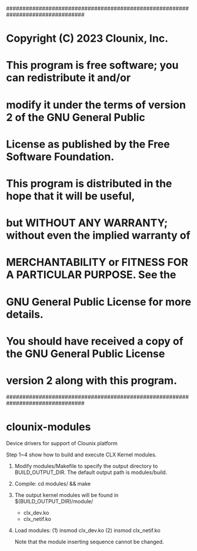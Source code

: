 ################################################################################
# Copyright (C) 2023  Clounix, Inc.
#
# This program is free software; you can redistribute it and/or
# modify it under the terms of version 2 of the GNU General Public
# License as published by the Free Software Foundation.
#
# This program is distributed in the hope that it will be useful,
# but WITHOUT ANY WARRANTY; without even the implied warranty of
# MERCHANTABILITY or FITNESS FOR A PARTICULAR PURPOSE.  See the
# GNU General Public License for more details.
#
# You should have received a copy of the GNU General Public License
# version 2 along with this program.
################################################################################

# clounix-modules
Device drivers for support of Clounix platform

Step 1~4 show how to build and execute CLX Kernel modules.

1. Modify modules/Makefile to specify the output directory to BUILD_OUTPUT_DIR.
   The default output path is modules/build.

2. Compile:
   cd modules/ && make

3. The output kernel modules will be found in $(BUILD_OUTPUT_DIR)/module/
   - clx_dev.ko
   - clx_netif.ko

4. Load modules:
   (1) insmod clx_dev.ko
   (2) insmod clx_netif.ko

   Note that the module inserting sequence cannot be changed.
